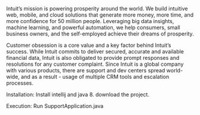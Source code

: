Intuit’s mission is powering prosperity around the world. We build intuitive web, mobile, and cloud solutions that generate more money, more time, and more confidence for 50 million people. Leveraging big data insights, machine learning, and powerful automation, we help consumers, small business owners, and the self-employed achieve their dreams of prosperity.

Customer obsession is a core value and a key factor behind Intuit’s success. While Intuit commits to deliver secured, accurate and available financial data, Intuit is also obligated to provide prompt responses and resolutions for any customer complaint.  Since Intuit is a global company with various products, there are support and dev centers spread world-wide, and as a result - usage of multiple CRM tools and escalation processes. 


Installation:
Install intellij and java 8.
download the project.

Execution:
Run SupportApplication.java

